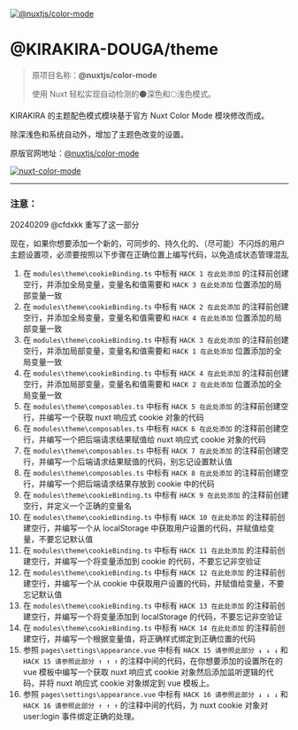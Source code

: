 [![@nuxtjs/color-mode](https://color-mode.nuxtjs.org/cover.jpg)](https://color-mode.nuxtjs.org)

# @KIRAKIRA-DOUGA/theme

> 原项目名称：**@nuxtjs/color-mode**
>
> 使用 Nuxt 轻松实现自动检测的🌑深色和🌕浅色模式。

KIRAKIRA 的主题配色模式模块基于官方 Nuxt Color Mode 模块修改而成。

除深浅色和系统自动外，增加了主题色改变的设置。

原版官网地址：[@nuxtjs/color-mode](https://color-mode.nuxtjs.org/)

[![nuxt-color-mode](https://user-images.githubusercontent.com/904724/79349768-f09cf080-7f36-11ea-93bb-20fae8c94811.gif)](https://color-mode.nuxtjs.app/)

---

### 注意： 
20240209 @cfdxkk 重写了这一部分  

现在，如果你想要添加一个新的，可同步的、持久化的、（尽可能）不闪烁的用户主题设置项，必须要按照以下步骤在正确位置上编写代码，以免造成状态管理混乱

1. 在 `modules\theme\cookieBinding.ts` 中标有 `HACK 1 在此处添加` 的注释前创建空行，并添加全局变量，变量名和值需要和 `HACK 3 在此处添加` 位置添加的局部变量一致
2. 在 `modules\theme\cookieBinding.ts` 中标有 `HACK 2 在此处添加` 的注释前创建空行，并添加全局变量，变量名和值需要和 `HACK 4 在此处添加` 位置添加的局部变量一致
3. 在 `modules\theme\cookieBinding.ts` 中标有 `HACK 3 在此处添加` 的注释前创建空行，并添加局部变量，变量名和值需要和 `HACK 1 在此处添加` 位置添加的全局变量一致
4. 在 `modules\theme\cookieBinding.ts` 中标有 `HACK 4 在此处添加` 的注释前创建空行，并添加局部变量，变量名和值需要和 `HACK 2 在此处添加` 位置添加的全局变量一致
5. 在 `modules\theme\composables.ts` 中标有 `HACK 5 在此处添加` 的注释前创建空行，并编写一个获取 nuxt 响应式 cookie 对象的代码
6. 在 `modules\theme\composables.ts` 中标有 `HACK 6 在此处添加` 的注释前创建空行，并编写一个把后端请求结果赋值给 nuxt 响应式 cookie 对象的代码
7. 在 `modules\theme\composables.ts` 中标有 `HACK 7 在此处添加` 的注释前创建空行，并编写一个后端请求结果赋值的代码，别忘记设置默认值
8. 在 `modules\theme\composables.ts` 中标有 `HACK 8 在此处添加` 的注释前创建空行，并编写一个把后端请求结果存放到 cookie 中的代码
9. 在 `modules\theme\cookieBinding.ts` 中标有 `HACK 9 在此处添加` 的注释前创建空行，并定义一个正确的变量名
10. 在 `modules\theme\cookieBinding.ts` 中标有 `HACK 10 在此处添加` 的注释前创建空行，并编写一个从 localStorage 中获取用户设置的代码，并赋值给变量，不要忘记默认值
11. 在 `modules\theme\cookieBinding.ts` 中标有 `HACK 11 在此处添加` 的注释前创建空行，并编写一个将变量添加到 cookie 的代码，不要忘记非空验证
12. 在 `modules\theme\cookieBinding.ts` 中标有 `HACK 12 在此处添加` 的注释前创建空行，并编写一个从 cookie 中获取用户设置的代码，并赋值给变量，不要忘记默认值
13. 在 `modules\theme\cookieBinding.ts` 中标有 `HACK 13 在此处添加` 的注释前创建空行，并编写一个将变量添加到 localStorage 的代码，不要忘记非空验证
14. 在 `modules\theme\cookieBinding.ts` 中标有 `HACK 14 在此处添加` 的注释前创建空行，并编写一个根据变量值，将正确样式绑定到正确位置的代码
15. 参照 `pages\settings\appearance.vue` 中标有 `HACK 15 请参照此部分 ↓ ↓ ↓` 和 `HACK 15 请参照此部分 ↑ ↑ ↑` 的注释中间的代码，在你想要添加的设置所在的 vue 模板中编写一个获取 nuxt 响应式 cookie 对象然后添加监听逻辑的代码，并将 nuxt 响应式 cookie 对象绑定到 vue 模板上。
16. 参照 `pages\settings\appearance.vue` 中标有 `HACK 16 请参照此部分 ↓ ↓ ↓` 和 `HACK 16 请参照此部分 ↑ ↑ ↑` 的注释中间的代码，为 nuxt cookie 对象对 user:login 事件绑定正确的处理。


